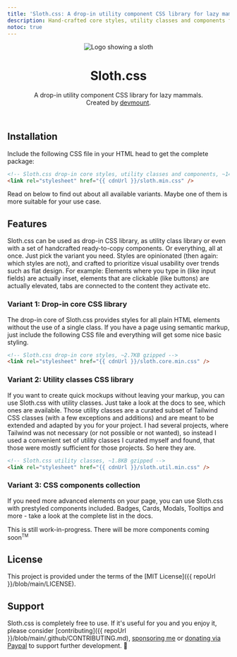 ```yaml
---
title: 'Sloth.css: A drop-in utility component CSS library for lazy mammals.'
description: Hand-crafted core styles, utility classes and components for dropping in
notoc: true
---
```


<header role="banner" class="text-center">
  <img src="/assets/images/logo.svg" alt="Logo showing a sloth" class="w-32 h-32 rounded-full">
  <h1 class="m-2">Sloth.css</h1>
  <p>
    A drop-in utility component CSS library for lazy mammals.<br />
    Created by <a href="https://github.com/devmount">devmount</a>.
  </p>
</header>

## Installation

Include the following CSS file in your HTML head to get the complete package:

```html
<!-- Sloth.css drop-in core styles, utility classes and components, ~14.5KB gzipped -->
<link rel="stylesheet" href="{{ cdnUrl }}/sloth.min.css" />
```

Read on below to find out about all available variants. Maybe one of them is more suitable for your use case.

## Features

Sloth.css can be used as drop-in CSS library, as utility class library or even with a set of handcrafted ready-to-copy components. Or everything, all at once. Just pick the variant you need. Styles are opinionated (then again: which styles are not), and crafted to prioritize visual usability over trends such as flat design. For example: Elements where you type in (like input fields) are actually inset, elements that are clickable (like buttons) are actually elevated, tabs are connected to the content they activate etc.

### Variant 1: Drop-in core CSS library

The drop-in core of Sloth.css provides styles for all plain HTML elements without the use of a single class. If you have a page using semantic markup, just include the following CSS file and everything will get some nice basic styling.

```html
<!-- Sloth.css drop-in core styles, ~2.7KB gzipped -->
<link rel="stylesheet" href="{{ cdnUrl }}/sloth.core.min.css" />
```

### Variant 2: Utility classes CSS library

If you want to create quick mockups without leaving your markup, you can use Sloth.css with utility classes. Just take a look at the docs to see, which ones are available. Those utility classes are a curated subset of Tailwind CSS classes (with a few exceptions and additions) and are meant to be extended and adapted by you for your project. I had several projects, where Tailwind was not necessary (or not possible or not wanted), so instead I used a convenient set of utility classes I curated myself and found, that those were mostly sufficient for those projects. So here they are.

```html
<!-- Sloth.css utility classes, ~1.8KB gzipped -->
<link rel="stylesheet" href="{{ cdnUrl }}/sloth.util.min.css" />
```

### Variant 3: CSS components collection

If you need more advanced elements on your page, you can use Sloth.css with prestyled components included. Badges, Cards, Modals, Tooltips and more - take a look at the complete list in the docs.

<p class="callout accent">
  This is still work-in-progress. There will be more components coming soon<sup><small>TM</small></sup>
</p>

## License

This project is provided under the terms of the [MIT License]({{ repoUrl }}/blob/main/LICENSE).

## Support

Sloth.css is completely free to use. If it's useful for you and you enjoy it, please consider [contributing]({{ repoUrl }}/blob/main/.github/CONTRIBUTING.md), [sponsoring me](https://github.com/sponsors/devmount) or [donating via Paypal](https://paypal.me/devmount) to support further development. 🧡
